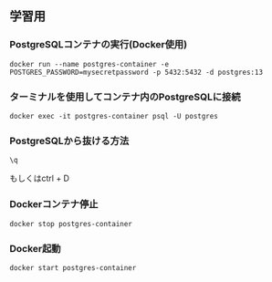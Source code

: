 ## 学習用
### PostgreSQLコンテナの実行(Docker使用)
```
docker run --name postgres-container -e POSTGRES_PASSWORD=mysecretpassword -p 5432:5432 -d postgres:13
```

### ターミナルを使用してコンテナ内のPostgreSQLに接続
```
docker exec -it postgres-container psql -U postgres
```

### PostgreSQLから抜ける方法
```
\q
```
もしくはctrl + D

### Dockerコンテナ停止
```
docker stop postgres-container
```

### Docker起動
```
docker start postgres-container
```
